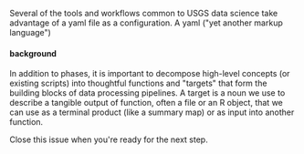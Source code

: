 Several of the tools and workflows common to USGS data science take advantage of a yaml file as a configuration. A yaml ("yet another markup language")

#### background

In addition to phases, it is important to decompose high-level concepts (or existing scripts) into thoughtful functions and "targets" that form the building blocks of data processing pipelines. A target is a noun we use to describe a tangible output of function, often a file or an R object, that we can use as a terminal product (like a summary map) or as input into another function. 

Close this issue when you're ready for the next step.
